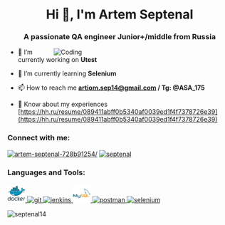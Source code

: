 <h1 align="center">Hi 👋, I'm Artem Septenal</h1>
<h3 align="center">A passionate QA engineer Junior+/middle from Russia</h3>
<img align="right" alt="Coding" width="400" src="https://giphy.com/stickers/the-pizzacat-cat-cats-computer-cmCEsJZHYBPels360q">

- 🔭 I’m currently working on **Utest**

- 🌱 I’m currently learning **Selenium**

- 📫 How to reach me **artiom.sep14@gmail.com / Tg: @ASA_175**

- 📄 Know about my experiences [https://hh.ru/resume/089411abff0b5340af0039ed1f4f7378726e39](https://hh.ru/resume/089411abff0b5340af0039ed1f4f7378726e39)

<h3 align="left">Connect with me:</h3>
<p align="left">
<a href="https://linkedin.com/in/artem-septenal-728b91254/" target="blank"><img align="center" src="https://raw.githubusercontent.com/rahuldkjain/github-profile-readme-generator/master/src/images/icons/Social/linked-in-alt.svg" alt="artem-septenal-728b91254/" height="30" width="40" /></a>
<a href="https://instagram.com/septenal" target="blank"><img align="center" src="https://raw.githubusercontent.com/rahuldkjain/github-profile-readme-generator/master/src/images/icons/Social/instagram.svg" alt="septenal" height="30" width="40" /></a>
</p>

<h3 align="left">Languages and Tools:</h3>
<p align="left"> <a href="https://www.docker.com/" target="_blank" rel="noreferrer"> <img src="https://raw.githubusercontent.com/devicons/devicon/master/icons/docker/docker-original-wordmark.svg" alt="docker" width="40" height="40"/> </a> <a href="https://git-scm.com/" target="_blank" rel="noreferrer"> <img src="https://www.vectorlogo.zone/logos/git-scm/git-scm-icon.svg" alt="git" width="40" height="40"/> </a> <a href="https://www.jenkins.io" target="_blank" rel="noreferrer"> <img src="https://www.vectorlogo.zone/logos/jenkins/jenkins-icon.svg" alt="jenkins" width="40" height="40"/> </a> <a href="https://www.mysql.com/" target="_blank" rel="noreferrer"> <img src="https://raw.githubusercontent.com/devicons/devicon/master/icons/mysql/mysql-original-wordmark.svg" alt="mysql" width="40" height="40"/> </a> <a href="https://postman.com" target="_blank" rel="noreferrer"> <img src="https://www.vectorlogo.zone/logos/getpostman/getpostman-icon.svg" alt="postman" width="40" height="40"/> </a> <a href="https://www.selenium.dev" target="_blank" rel="noreferrer"> <img src="https://raw.githubusercontent.com/detain/svg-logos/780f25886640cef088af994181646db2f6b1a3f8/svg/selenium-logo.svg" alt="selenium" width="40" height="40"/> </a> </p>

<p><img align="center" src="https://github-readme-stats.vercel.app/api/top-langs?username=septenal14&show_icons=true&locale=en&layout=compact" alt="septenal14" /></p>
